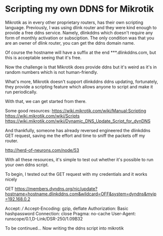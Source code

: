 # Scripting my own DDNS for Mikrotik

Mikrotik as in every other proprietary routers, has their own scripting language. Previously, I was using dlink router and they were kind enough to provide a free ddns service. Namely, dlinkddns which doesn't require any form of monthly activation or subsciption. The only condition was that you are an owner of dlink router, you can get the ddns domain name.

Of course the hostname will have a suffix at the end ***.dlinkddns.com, but this is acceptable seeing that it's free.

Now the challenge is that Mikrotik does provide ddns but it's weird as it's in random numbers which is not human-friendly.

What's more, Mikrotik doesn't support dlinkddns ddns updating, fortunately, they provide a scripting feature which allows anyone to script and make it run periodically.

With that, we can get started from there.

Some good resources:
https://wiki.mikrotik.com/wiki/Manual:Scripting
https://wiki.mikrotik.com/wiki/Scripts
https://wiki.mikrotik.com/wiki/Dynamic_DNS_Update_Script_for_dynDNS

And thankfully, someone has already reversed engineered the dlinkddns GET request, saving me the effort and time to sniff the packets off my router.

http://herd-of-neurons.com/node/53

With all these resources, it's simple to test out whether it's possible to run your own ddns script.

To begin, I tested out the GET request with my credentials and it works nicely

GET https://members.dyndns.org/nic/update?hostname=hostname.dlinkddns.com&wildcard=OFF&system=dyndns&myip=192.168.0.2

Accept: */*
Accept-Encoding: gzip, deflate
Authorization: Basic hashpassword
Connection: close
Pragma: no-cache
User-Agent: runscope/0.1,D-Link/DSR-250/1.09B32

To be continued... Now writing the ddns script into mikrotik
